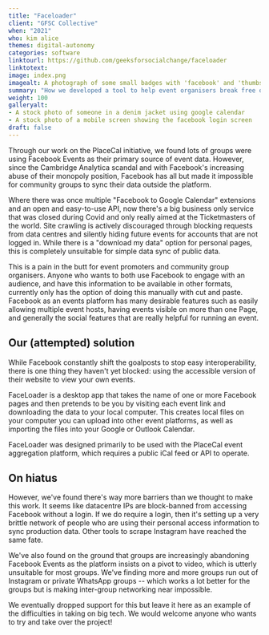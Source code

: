 ```yaml
---
title: "Faceloader"
client: "GFSC Collective"
when: "2021"
who: kim alice
themes: digital-autonomy
categories: software
linktourl: https://github.com/geeksforsocialchange/faceloader
linktotext:
image: index.png
imagealt: A photograph of some small badges with 'facebook' and 'thumbs up emoji' logos on them
summary: "How we developed a tool to help event organisers break free of the siloed Facebook ecosystem, and share their events in more accessible and user-friendly calendar formats"
weight: 100
galleryalt:
- A stock photo of someone in a denim jacket using google calendar
- A stock photo of a mobile screen showing the facebook login screen
draft: false
---
```


Through our work on the PlaceCal initiative, we found lots of groups were using Facebook Events as their primary source of event data. However, since the Cambridge Analytica scandal and with Facebook's increasing abuse of their monopoly position, Facebook has all but made it impossible for community groups to sync their data outside the platform.

Where there was once multiple "Facebook to Google Calendar" extensions and an open and easy-to-use API, now there's a big business only service that was closed during Covid and only really aimed at the Ticketmasters of the world. Site crawling is actively discouraged through blocking requests from data centres and silently hiding future events for accounts that are not logged in. While there is a "download my data" option for personal pages, this is completely unsuitable for simple data sync of public data.

This is a pain in the butt for event promoters and community group organisers. Anyone who wants to both use Facebook to engage with an audience, and have this information to be available in other formats, currently only has the option of doing this manually with cut and paste. Facebook as an events platform has many desirable features such as easily allowing multiple event hosts, having events visible on more than one Page, and generally the social features that are really helpful for running an event.

## Our (attempted) solution

While Facebook constantly shift the goalposts to stop easy interoperability, there is one thing they haven't yet blocked: using the accessible version of their website to view your own events.

FaceLoader is a desktop app that takes the name of one or more Facebook pages and then pretends to be you by visiting each event link and downloading the data to your local computer. This creates local files on your computer you can upload into other event platforms, as well as importing the files into your Google or Outlook Calendar.

FaceLoader was designed primarily to be used with the PlaceCal event aggregation platform, which requires a public iCal feed or API to operate.

## On hiatus

However, we've found there's way more barriers than we thought to make this work. It seems like datacentre IPs are block-banned from accessing Facebook without a login. If we do require a login, then it's setting up a very brittle network of people who are using their personal access information to sync production data. Other tools to scrape Instagram have reached the same fate.

We've also found on the ground that groups are increasingly abandoning Facebook Events as the platform insists on a pivot to video, which is utterly unsuitable for most groups. We've finding more and more groups run out of Instagram or private WhatsApp groups -- which works a lot better for the groups but is making inter-group networking near impossible.

We eventually dropped support for this but leave it here as an example of the difficulties in taking on big tech. We would welcome anyone who wants to try and take over the project!
